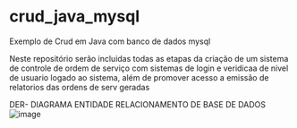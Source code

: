 # crud_java_mysql
Exemplo de Crud em Java com banco de dados mysql

Neste repositório serão incluidas todas as etapas da criação de um sistema de controle de ordem de serviço com sistemas de login e veridicaa de nivel de usuario logado ao sistema, além de promover acesso a emissão de relatorios das ordens de serv geradas

DER- DIAGRAMA ENTIDADE RELACIONAMENTO DE BASE DE DADOS 
![image](https://user-images.githubusercontent.com/64746630/128773708-c04bf42a-d479-4748-b9ef-e9816827ee15.png)
